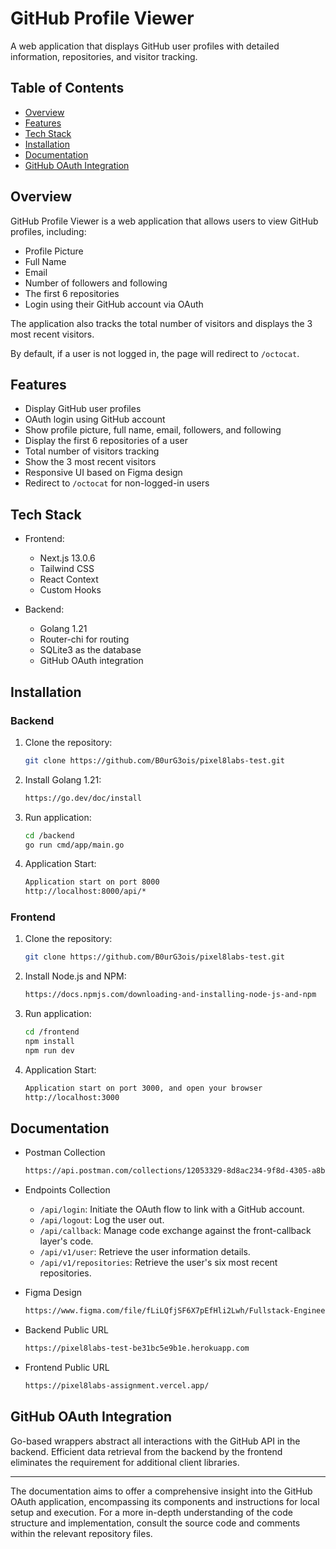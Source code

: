 # GitHub Profile Viewer

A web application that displays GitHub user profiles with detailed information, repositories, and visitor tracking.

## Table of Contents

- [Overview](#overview)
- [Features](#features)
- [Tech Stack](#tech-stack)
- [Installation](#installation)
- [Documentation](#documentation)
- [GitHub OAuth Integration](#github-oauth-integration)

## Overview

GitHub Profile Viewer is a web application that allows users to view GitHub profiles, including: 
- Profile Picture
- Full Name
- Email
- Number of followers and following
- The first 6 repositories
- Login using their GitHub account via OAuth 

The application also tracks the total number of visitors and displays the 3 most recent visitors.


By default, if a user is not logged in, the page will redirect to `/octocat`.

## Features

- Display GitHub user profiles
- OAuth login using GitHub account
- Show profile picture, full name, email, followers, and following
- Display the first 6 repositories of a user
- Total number of visitors tracking
- Show the 3 most recent visitors
- Responsive UI based on Figma design
- Redirect to `/octocat` for non-logged-in users

## Tech Stack

- Frontend:
  - Next.js 13.0.6
  - Tailwind CSS
  - React Context
  - Custom Hooks

- Backend:
  - Golang 1.21
  - Router-chi for routing
  - SQLite3 as the database
  - GitHub OAuth integration

## Installation

### Backend
1. Clone the repository:
   ```bash
   git clone https://github.com/B0urG3ois/pixel8labs-test.git

2. Install Golang 1.21:
   ```bash
   https://go.dev/doc/install

3. Run application:
   ```bash
   cd /backend
   go run cmd/app/main.go

4. Application Start:
   ```bash
   Application start on port 8000
   http://localhost:8000/api/*


### Frontend
1. Clone the repository:
   ```bash
   git clone https://github.com/B0urG3ois/pixel8labs-test.git

2. Install Node.js and NPM:
   ```bash
   https://docs.npmjs.com/downloading-and-installing-node-js-and-npm

3. Run application:
   ```bash
   cd /frontend
   npm install
   npm run dev

4. Application Start:
   ```bash
   Application start on port 3000, and open your browser
   http://localhost:3000


## Documentation

- Postman Collection
  ```bash
  https://api.postman.com/collections/12053329-8d8ac234-9f8d-4305-a8b7-3566f438328d?access_key=PMAT-01HN79YPPTZBJ7T8FS6BCBS3WY

- Endpoints Collection
  - `/api/login`: Initiate the OAuth flow to link with a GitHub account.
  - `/api/logout`: Log the user out.
  - `/api/callback`: Manage code exchange against the front-callback layer's code.
  - `/api/v1/user`: Retrieve the user information details.
  - `/api/v1/repositories`: Retrieve the user's six most recent repositories.

- Figma Design
  ```bash
  https://www.figma.com/file/fLiLQfjSF6X7pEfHli2Lwh/Fullstack-Engineer-Test-Case?type=design&node-id=0%3A1&mode=design&t=RfULQB2MF956TxTT-1
  
- Backend Public URL
  ```bash
  https://pixel8labs-test-be31bc5e9b1e.herokuapp.com
  
- Frontend Public URL
  ```bash
  https://pixel8labs-assignment.vercel.app/


## GitHub OAuth Integration

Go-based wrappers abstract all interactions with the GitHub API in the backend. Efficient data retrieval from the backend by the frontend eliminates the requirement for additional client libraries.

----------------------------------------------------------------

The documentation aims to offer a comprehensive insight into the GitHub OAuth application, encompassing its components and instructions for local setup and execution. For a more in-depth understanding of the code structure and implementation, consult the source code and comments within the relevant repository files.
